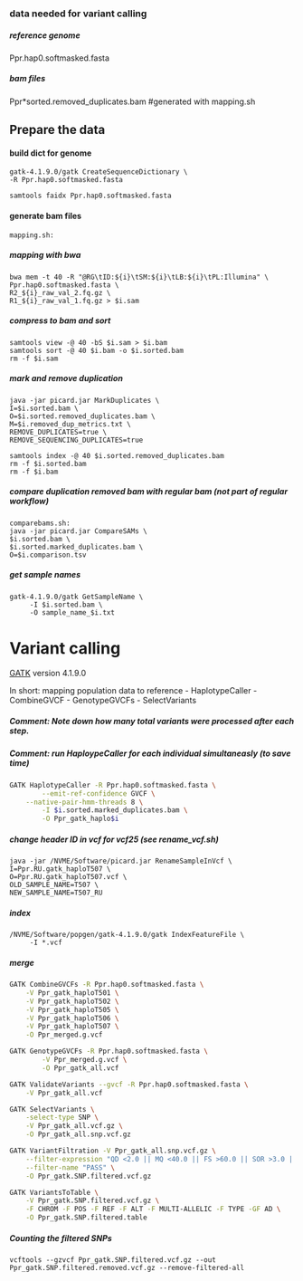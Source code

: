 ### data needed for variant calling
##### reference genome 
Ppr.hap0.softmasked.fasta
##### bam files
Ppr*sorted.removed_duplicates.bam #generated with mapping.sh

## Prepare the data
#### build dict for genome
```
gatk-4.1.9.0/gatk CreateSequenceDictionary \
-R Ppr.hap0.softmasked.fasta
```
```
samtools faidx Ppr.hap0.softmasked.fasta
```
#### generate bam files 
```
mapping.sh:
```
##### mapping with bwa
```
bwa mem -t 40 -R "@RG\tID:${i}\tSM:${i}\tLB:${i}\tPL:Illumina" \
Ppr.hap0.softmasked.fasta \
R2_${i}_raw_val_2.fq.gz \
R1_${i}_raw_val_1.fq.gz > $i.sam
```
##### compress to bam and sort
```
samtools view -@ 40 -bS $i.sam > $i.bam
samtools sort -@ 40 $i.bam -o $i.sorted.bam
rm -f $i.sam
```
##### mark and remove duplication
```
java -jar picard.jar MarkDuplicates \
I=$i.sorted.bam \
O=$i.sorted.removed_duplicates.bam \
M=$i.removed_dup_metrics.txt \
REMOVE_DUPLICATES=true \
REMOVE_SEQUENCING_DUPLICATES=true
```
```
samtools index -@ 40 $i.sorted.removed_duplicates.bam
rm -f $i.sorted.bam
rm -f $i.bam
```
##### compare duplication removed bam with regular bam (not part of regular workflow)
```
comparebams.sh:
java -jar picard.jar CompareSAMs \
$i.sorted.bam \
$i.sorted.marked_duplicates.bam \
O=$i.comparison.tsv
```
##### get sample names
```
gatk-4.1.9.0/gatk GetSampleName \
     -I $i.sorted.bam \
     -O sample_name_$i.txt
```

# Variant calling

[GATK](https://gatk.broadinstitute.org/hc/en-us) version 4.1.9.0

In short: mapping population data to reference - HaplotypeCaller - CombineGVCF - GenotypeGVCFs - SelectVariants
##### Comment: Note down how many total variants were processed after each step.
##### Comment: run HaploypeCaller for each individual simultaneasly (to save time)
```sh
GATK HaplotypeCaller -R Ppr.hap0.softmasked.fasta \
        --emit-ref-confidence GVCF \
	--native-pair-hmm-threads 8 \
        -I $i.sorted.marked_duplicates.bam \
        -O Ppr_gatk_haplo$i
```
##### change header ID in vcf for vcf25 (see rename_vcf.sh)
```
java -jar /NVME/Software/picard.jar RenameSampleInVcf \
I=Ppr.RU.gatk_haploT507 \
O=Ppr.RU.gatk_haploT507.vcf \
OLD_SAMPLE_NAME=T507 \
NEW_SAMPLE_NAME=T507_RU
```
##### index
```
/NVME/Software/popgen/gatk-4.1.9.0/gatk IndexFeatureFile \
     -I *.vcf
```
##### merge 
```sh
GATK CombineGVCFs -R Ppr.hap0.softmasked.fasta \
	-V Ppr_gatk_haploT501 \
	-V Ppr_gatk_haploT502 \
	-V Ppr_gatk_haploT505 \
	-V Ppr_gatk_haploT506 \
	-V Ppr_gatk_haploT507 \
	-O Ppr_merged.g.vcf
```

```sh
GATK GenotypeGVCFs -R Ppr.hap0.softmasked.fasta \
        -V Ppr_merged.g.vcf \
        -O Ppr_gatk_all.vcf
```

```sh
GATK ValidateVariants --gvcf -R Ppr.hap0.softmasked.fasta \
	-V Ppr_gatk_all.vcf
```

```sh
GATK SelectVariants \
	-select-type SNP \
	-V Ppr_gatk_all.vcf.gz \
	-O Ppr_gatk_all.snp.vcf.gz
```

```sh
GATK VariantFiltration -V Ppr_gatk_all.snp.vcf.gz \
	--filter-expression "QD <2.0 || MQ <40.0 || FS >60.0 || SOR >3.0 || ReadPosRankSum < -8.0 || MQRankSum < -12.5" \
	--filter-name "PASS" \
	-O Ppr_gatk.SNP.filtered.vcf.gz
```

```sh
GATK VariantsToTable \
	-V Ppr_gatk.SNP.filtered.vcf.gz \
	-F CHROM -F POS -F REF -F ALT -F MULTI-ALLELIC -F TYPE -GF AD \
	-O Ppr_gatk.SNP.filtered.table
```

##### Counting the filtered SNPs
```
vcftools --gzvcf Ppr_gatk.SNP.filtered.vcf.gz --out Ppr_gatk.SNP.filtered.removed.vcf.gz --remove-filtered-all
```
